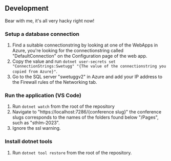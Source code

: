 ## Development
Bear with me, it's all very hacky right now!

### Setup a database connection
1. Find a suitable connectionstring by looking at one of the WebApps in Azure, you're looking for the connectionstring called "DefaultConnection" on the Configuration page of the web app.
1. Copy the value and run `dotnet user-secrets set "ConnectionStrings:Swetugg" "{The value of the connectionstring you copied from Azure}"`.
1. Go to the SQL server "swetuggv2" in Azure and add your IP address to the Firewall rules of the Networking tab.

### Run the application (VS Code)
1. Run `dotnet watch` from the root of the repository
1. Navigate to "https://localhost:7286/{conference slug}" the conference slugs corresponds to the names of the folders found below "/Pages", such as "sthlm-2023".
1. Ignore the ssl warning.

### Install dotnet tools
1. Run `dotnet tool restore` from the root of the repository.